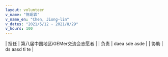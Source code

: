 ```yaml
---
layout: volunteer
v_name: "陈炯霖"
v_name_en: "Chen, Jiong-lin"
v_dates: "2021/5/12 - 2021/8/29"
v_hours: 100
---
```



| 担任 | 第八届中国地区iGEMer交流会志愿者 |
| 负责 | daea sde asde |
| 协助 | ds aasd ti te |